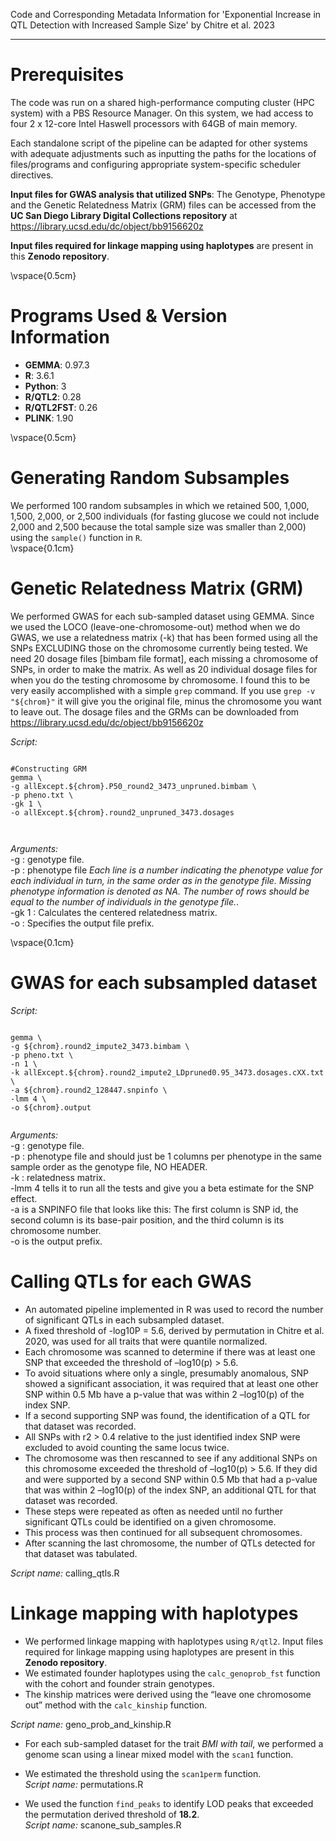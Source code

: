 
Code and Corresponding Metadata Information for 'Exponential Increase in QTL Detection with Increased Sample Size' by Chitre et al. 2023

-----------------

# Prerequisites

The code was run on a shared high-performance computing cluster (HPC system) with a PBS Resource Manager. On this system, we had access to four 2 x 12-core Intel Haswell processors with 64GB of main memory.  

Each standalone script of the pipeline can be adapted for other systems with adequate adjustments such as inputting the paths for the locations of files/programs and configuring appropriate system-specific scheduler directives.  

**Input files for GWAS analysis that utilized SNPs**: The Genotype, Phenotype and the Genetic Relatedness Matrix (GRM) files can be accessed from the __UC San Diego Library Digital Collections repository__ at https://library.ucsd.edu/dc/object/bb9156620z  

**Input files required for linkage mapping using haplotypes** are present in this __Zenodo repository__.   



\vspace{0.5cm}

# Programs Used & Version Information

- **GEMMA**: 0.97.3
- **R**: 3.6.1
- **Python**: 3
- **R/QTL2**: 0.28
- **R/QTL2FST**: 0.26
- **PLINK**: 1.90

\vspace{0.5cm}

# Generating Random Subsamples 
We performed 100 random subsamples in which we retained 500, 1,000, 1,500, 2,000, or 2,500 individuals (for fasting glucose we could not include 2,000 and 2,500 because the total sample size was smaller than 2,000) using the `sample()` function in `R`.  
\vspace{0.1cm}





# Genetic Relatedness Matrix (GRM)
We performed GWAS for each sub-sampled dataset using GEMMA. 
Since we used the LOCO (leave-one-chromosome-out) method when we do GWAS, we use a relatedness matrix (-k) that has been formed using all the SNPs EXCLUDING those on the chromosome currently being tested. We need 20 dosage files [bimbam file format], each missing a chromosome of SNPs, in order to make the matrix. As well as 20 individual dosage files for when you do the testing chromosome by chromosome. I found this to be very easily accomplished with a simple `grep` command. If you use `grep -v "${chrom}"` it will give you the original file, minus the chromosome you want to leave out. The dosage files and the GRMs can be downloaded from https://library.ucsd.edu/dc/object/bb9156620z  




_Script:_

```{r GRM, engine = 'bash', eval = FALSE,echo=T}

#Constructing GRM
gemma \
-g allExcept.${chrom}.P50_round2_3473_unpruned.bimbam \
-p pheno.txt \
-gk 1 \
-o allExcept.${chrom}.round2_unpruned_3473.dosages



```

_Arguments:_  
-g : genotype file.  
-p : phenotype file _Each line is a number indicating the phenotype value for each individual in turn, in the same order as in the genotype file. Missing phenotype information is denoted as NA. The number of rows should be equal to the number of individuals in the genotype file._.  
-gk 1 : Calculates the centered relatedness matrix.  
-o : Specifies the output file prefix.  

\vspace{0.1cm}


# GWAS for each subsampled dataset

_Script:_
```{r GWAS, engine = 'bash', eval = FALSE,echo=T}

gemma \
-g ${chrom}.round2_impute2_3473.bimbam \
-p pheno.txt \
-n 1 \
-k allExcept.${chrom}.round2_impute2_LDpruned0.95_3473.dosages.cXX.txt  \
-a ${chrom}.round2_128447.snpinfo \
-lmm 4 \
-o ${chrom}.output


```



_Arguments:_   
-g : genotype file.  
-p : phenotype file and should just be 1 columns per phenotype in the same sample order as the genotype file, NO HEADER.  
-k : relatedness matrix.  
-lmm 4 tells it to run all the tests and give you a beta estimate for the SNP effect.  
-a is a SNPINFO file that looks like this: The first column is SNP id, the second column is its base-pair position, and the third column is its chromosome number.  
-o is the output prefix.  

# Calling QTLs for each GWAS 
- An automated pipeline implemented in R was used to record the number of significant QTLs in each subsampled dataset.
- A fixed threshold of -log10P = 5.6, derived by permutation in Chitre et al. 2020, was used for all traits that were quantile normalized.
- Each chromosome was scanned to determine if there was at least one SNP that exceeded the threshold of –log10(p) > 5.6.
- To avoid situations where only a single, presumably anomalous, SNP showed a significant association, it was required that at least one other SNP within 0.5 Mb have a p-value that was within 2 –log10(p) of the index SNP.
- If a second supporting SNP was found, the identification of a QTL for that dataset was recorded.
- All SNPs with r2 > 0.4 relative to the just identified index SNP were excluded to avoid counting the same locus twice.
- The chromosome was then rescanned to see if any additional SNPs on this chromosome exceeded the threshold of –log10(p) > 5.6. If they did and were supported by a second SNP within 0.5 Mb that had a p-value that was within 2 –log10(p) of the index SNP, an additional QTL for that dataset was recorded.
- These steps were repeated as often as needed until no further significant QTLs could be identified on a given chromosome.
- This process was then continued for all subsequent chromosomes.
- After scanning the last chromosome, the number of QTLs detected for that dataset was tabulated.

_Script name:_ calling_qtls.R

# Linkage mapping with haplotypes 
- We performed linkage mapping with haplotypes using `R/qtl2`. Input files required for linkage mapping using haplotypes are present in this __Zenodo repository__.   
- We estimated founder haplotypes using the `calc_genoprob_fst` function with the cohort and founder strain genotypes.    
- The kinship matrices were derived using the “leave one chromosome out” method with the `calc_kinship` function.  

_Script name:_ geno_prob_and_kinship.R  

- For each sub-sampled dataset for the trait _BMI with tail_, we performed a genome scan using a linear mixed model with the `scan1` function.  

- We estimated the threshold using the `scan1perm` function.  
_Script name:_ permutations.R  

- We used the function `find_peaks` to identify LOD peaks that exceeded the permutation derived threshold of **18.2**.  
_Script name:_ scanone_sub_samples.R


